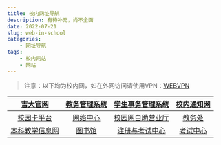 ```yaml
---
title: 校内网址导航
description: 有待补充，尚不全面
date: 2022-07-21
slug: web-in-school
categories:
    - 网址导航
tags:  
    - 校内网站
    - 网站
---
```


> 注意：以下均为校内网，如在外网访问请使用VPN：[WEBVPN](https://vpns.jlu.edu.cn)

| [吉大官网](https://jlu.edu.cn)| [教务管理系统](https://iedu.jlu.edu.cn) | [学生事务管理系统](https://sais.jlu.edu.cn) | [校内通知网](https://oa.jlu.edu.cn) |
|:--:|:--:|:--:|:--:|
| [校园卡平台](https://dsf.jlu.edu.cn) | [网络中心](https://nic.jlu.edu.cn) | [校园网自助营业厅](https://ip.jlu.edu.cn) | [教务处](https://eol.jlu.edu.cn) |
| [本科教学信息网](https://jwc.jlu.edu.cn) | [图书馆](https://lib.jlu.edu.cn) | [注册与考试中心](https://registry.jlu.edu.cn) | [考试中心](https://kszx.jlu.edu.cn) |